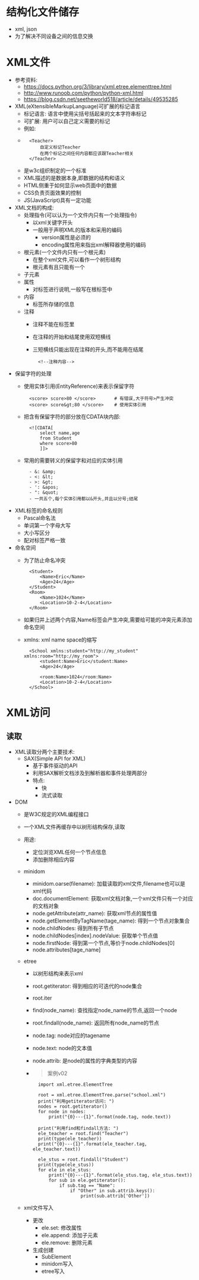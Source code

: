 # 结构化文件储存
- xml, json
- 为了解决不同设备之间的信息交换
# XML文件
- 参考资料:
    - https://docs.python.org/3/library/xml.etree.elementtree.html
    - http://www.runoob.com/python/python-xml.html
    - https://blog.csdn.net/seetheworld518/article/details/49535285
- XML(eXtensibleMarkupLanguage)可扩展的标记语言
    - 标记语言: 语言中使用尖括号括起来的文本字符串标记
    - 可扩展: 用户可以自己定义需要的标记
    - 例如:
    -       <Teacher>
                自定义标记Teacher
                在两个标记之间任何内容都应该跟Teacher相关
            </Teacher>
    - 是w3c组织制定的一个标准
    - XML描述的是数据本身,即数据的结构和语义
    - HTML侧重于如何显示web页面中的数据
    - CSS负责页面效果的控制
    - JS(JavaScript)具有一定功能
- XML文档的构成:
    - 处理指令(可以认为一个文件内只有一个处理指令)
        - 以xml关键字开头
        - 一般用于声明XML的版本和采用的编码
            - version属性是必须的
            - encoding属性用来指出xml解释器使用的编码
    - 根元素(一个文件内只有一个根元素)
        - 在整个xml文件,可以看作一个树形结构
        - 根元素有且只能有一个
    - 子元素
    - 属性
        - 对标签进行说明,一般写在根标签中
    - 内容
        - 标签所存储的信息
    - 注释
        - 注释不能在标签里
        - 在注释的开始和结尾使用双短横线
        - 三短横线只能出现在注释的开头,而不能用在结尾
        
                <!--注释内容-->
- 保留字符的处理
    - 使用实体引用(EntityReference)来表示保留字符
    
            <score> score>80 </score>       # 有错误,大于符号>产生冲突
            <score> score&gt;80 </score>    # 使用实体引用
    - 把含有保留字符的部分放在CDATA块内部:
    
            <![CDATA[
                select name,age
                from Student
                where score>80
                ]]>
    - 常用的需要转义的保留字和对应的实体引用
    
            - &: &amp;
            - <: &lt;
            - >: &gt;
            - ': &apos;
            - ": &quot;
            - 一共五个,每个实体引用都以&开头,并且以分号;结尾
- XML标签的命名规则
    - Pascal命名法
    - 单词第一个字母大写
    - 大小写区分
    - 配对标签严格一致
- 命名空间
    - 为了防止命名冲突
    
            <Student>
                <Name>Eric</Name>
                <Age>24</Age>
            </Student>
            <Room>
                <Name>1024</Name>
                <Location>10-2-4</Location>
            </Room>
    - 如果归并上述两个内容,Name标签会产生冲突,需要给可能的冲突元素添加命名空间
    - xmlns: xml name space的缩写
    
            <School xmlns:student="http://my_student" xmlns:room="http://my_room">
                <student:Name>Eric</student:Name>
                <Age>24</Age>
       
                <room:Name>1024</room:Name>
                <Location>10-2-4</Location>
            </School>
# XML访问
## 读取
- XML读取分两个主要技术:
    - SAX(Simple API for XML)
        - 基于事件驱动的API
        - 利用SAX解析文档涉及到解析器和事件处理两部分
        - 特点:
            - 快
            - 流式读取
- DOM
    - 是W3C规定的XML编程接口
    - 一个XML文件再缓存中以树形结构保存,读取
    - 用途:
        - 定位浏览XML任何一个节点信息
        - 添加删除相应内容
    - minidom
        - minidom.oarse(filename): 加载读取的xml文件,filename也可以是xml代码
        - doc.documentElement: 获取xml文档对象,一个xml文件只有一个对应的文档对象
        - node.getAttribute(attr_name): 获取xml节点的属性值
        - node.getElementByTagName(tage_name): 得到一个节点对象集合
        - node.childNodes: 得到所有子节点
        - node.childNodes[index].nodeValue: 获取单个节点值
        - node.firstNode: 得到第一个节点,等价于node.childNodes[0]
        - node.attributes[tage_name]
        
    - etree
        - 以树形结构来表示xml
        - root.getiterator: 得到相应的可迭代的node集合
        - root.iter
        - find(node_name): 查找指定node_name的节点,返回一个node
        - root.findall(node_name): 返回所有node_name的节点
        - node.tag: node对应的tagename
        - node.text: node的文本值
        - node.attrib: 是node的属性的字典类型的内容
        - >案例v02
        
                import xml.etree.ElementTree

                root = xml.etree.ElementTree.parse("school.xml")
                print("利用getiterator访问: ")
                nodes = root.getiterator()
                for node in nodes:
                    print("{0}---{1}".format(node.tag, node.text))
                
                print("利用find和findall方法: ")
                ele_teacher = root.find("Teacher")
                print(type(ele_teacher))
                print("{0}---{1}".format(ele_teacher.tag, ele_teacher.text))
                
                ele_stus = root.findall("Student")
                print(type(ele_stus))
                for ele in ele_stus:
                    print("{0}---{1}".format(ele_stus.tag, ele_stus.text))
                    for sub in ele.getiterator():
                        if sub.tag == "Name":
                            if "Other" in sub.attrib.keys():
                                print(sub.attrib['Other'])
    - xml文件写入
        - 更改
            - ele.set: 修改属性
            - ele.append: 添加子元素
            - ele.remove: 删除元素
        - 生成创建
            - SubElement
            - minidom写入
            - etree写入

